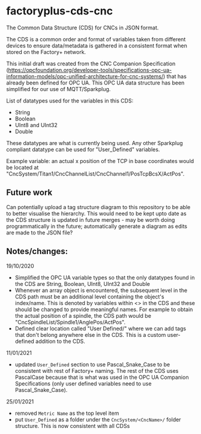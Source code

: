 # factoryplus-cds-cnc
The Common Data Structure (CDS) for CNCs in JSON format.

The CDS is a common order and format of variables taken from different devices to ensure data/metadata is gathered in a consistent format when stored on the Factory+ network.

This initial draft was created from the CNC Companion Specification (https://opcfoundation.org/developer-tools/specifications-opc-ua-information-models/opc-unified-architecture-for-cnc-systems/) that has already been defined for OPC UA. This OPC UA data structure has been simplified for our use of MQTT/Sparkplug.

List of datatypes used for the variables in this CDS:

- String
- Boolean
- UInt8 and UInt32
- Double

These datatypes are what is currently being used. Any other Sparkplug compliant datatype can be used for "User_Defined" variables.

Example variable: an actual x position of the TCP in base coordinates would be located at "CncSystem/Titan1/CncChannelList/CncChannel1/PosTcpBcsX/ActPos".

## Future work
Can potentially upload a tag structure diagram to this repository to be able to better visualise the hierarchy. This would need to be kept upto date as the CDS structure is updated in future merges - may be worth doing programmatically in the future; automatically generate a diagram as edits are made to the JSON file?


## Notes/changes:

19/10/2020
- Simplified the OPC UA variable types so that the only datatypes found in the CDS are String, Boolean, UInt8, UInt32 and Double
- Whenever an array object is encountered, the subsequent level in the CDS path must be an additional level containing the object's index/name. This is denoted by variables within <> in the CDS and these should be changed to provide meaningful names. For example to obtain the actual position of a spindle, the CDS path would be "CncSpindleList/Spindle1/AnglePos/ActPos".
- Defined clear location called "User Defined/" where we can add tags that don't belong anywhere else in the CDS. This is a custom user-defined addition to the CDS.

11/01/2021

- updated `User_Defined` section to use Pascal_Snake_Case to be consistent with rest of Factory+ naming. The rest of the CDS uses PascalCase because that is what was used in the OPC UA Companion Specifications (only user defined variables need to use Pascal_Snake_Case).

25/01/2021

- removed `Metric Name` as the top level item
- put `User_Defined` as a folder under the `CncSystem/<CncName>/` folder structure. This is now consistent with all CDSs
